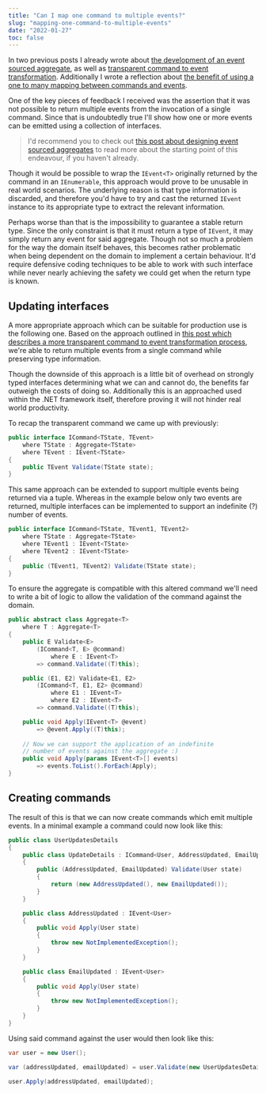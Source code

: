 ```yaml
---
title: "Can I map one command to multiple events?"
slug: "mapping-one-command-to-multiple-events"
date: "2022-01-27"
toc: false
---
```


In two previous posts I already wrote about [the development of an event sourced aggregate](https://www.corstianboerman.com/blog/2022-01-20/event-sourced-aggregates), as well as [transparent command to event transformation](https://www.corstianboerman.com/blog/2022-01-27/more-transparent-command-to-event-transformation). Additionally I wrote a reflection about [the benefit of using a one to many mapping between commands and events](https://www.corstianboerman.com/blog/2022-01-27/coarse-commands-emitting-granular-events).

One of the key pieces of feedback I received was the assertion that it was not possible to return multiple events from the invocation of a single command. Since that is undoubtedly true I'll show how one or more events can be emitted using a collection of interfaces.

> I'd recommend you to check out [this post about designing event sourced aggregates](https://www.corstianboerman.com/blog/2022-01-20/event-sourced-aggregates) to read more about the starting point of this endeavour, if you haven't already.

Though it would be possible to wrap the `IEvent<T>` originally returned by the command in an `IEnumerable`, this approach would prove to be unusable in real world scenarios. The underlying reason is that type information is discarded, and therefore you'd have to try and cast the returned `IEvent` instance to its appropriate type to extract the relevant information.

Perhaps worse than that is the impossibility to guarantee a stable return type. Since the only constraint is that it must return a type of `IEvent`, it may simply return any event for said aggregate. Though not so much a problem for the way the domain itself behaves, this becomes rather problematic when being dependent on the domain to implement a certain behaviour. It'd require defensive coding techniques to be able to work with such interface while never nearly achieving the safety we could get when the return type is known.

## Updating interfaces
A more appropriate approach which can be suitable for production use is the following one. Based on the approach outlined in [this post which describes a more transparent command to event transformation process](https://www.corstianboerman.com/blog/2022-01-27/more-transparent-command-to-event-transformation), we're able to return multiple events from a single command while preserving type information.

Though the downside of this approach is a little bit of overhead on strongly typed interfaces determining what we can and cannot do, the benefits far outweigh the costs of doing so. Additionally this is an approached used within the .NET framework itself, therefore proving it will not hinder real world productivity.

To recap the transparent command we came up with previously:

```csharp
public interface ICommand<TState, TEvent>
	where TState : Aggregate<TState>
	where TEvent : IEvent<TState>
{
	public TEvent Validate(TState state);
}
```

This same approach can be extended to support multiple events being returned via a tuple. Whereas in the example below only two events are returned, multiple interfaces can be implemented to support an indefinite (?) number of events.

```csharp
public interface ICommand<TState, TEvent1, TEvent2>
	where TState : Aggregate<TState>
	where TEvent1 : IEvent<TState>
	where TEvent2 : IEvent<TState>
{
	public (TEvent1, TEvent2) Validate(TState state);
}
```

To ensure the aggregate is compatible with this altered command we'll need to write a bit of logic to allow the validation of the command against the domain.

```csharp
public abstract class Aggregate<T>
	where T : Aggregate<T>
{		
	public E Validate<E>
		(ICommand<T, E> @command)
			where E : IEvent<T>
		=> command.Validate((T)this);

	public (E1, E2) Validate<E1, E2>
		(ICommand<T, E1, E2> @command)
			where E1 : IEvent<T>
			where E2 : IEvent<T>
		=> command.Validate((T)this);

	public void Apply(IEvent<T> @event)
		=> @event.Apply((T)this);
	
	// Now we can support the application of an indefinite
	// number of events against the aggregate :)
	public void Apply(params IEvent<T>[] events)
		=> events.ToList().ForEach(Apply);
}
```

## Creating commands
The result of this is that we can now create commands which emit multiple events. In a minimal example a command could now look like this:

```csharp
public class UserUpdatesDetails
{
	public class UpdateDetails : ICommand<User, AddressUpdated, EmailUpdated>
	{
		public (AddressUpdated, EmailUpdated) Validate(User state)
		{
			return (new AddressUpdated(), new EmailUpdated());
		}
	}

	public class AddressUpdated : IEvent<User>
	{
		public void Apply(User state)
		{
			throw new NotImplementedException();
		}
	}

	public class EmailUpdated : IEvent<User>
	{
		public void Apply(User state)
		{
			throw new NotImplementedException();
		}
	}
}
```

Using said command against the user would then look like this:

```csharp
var user = new User();

var (addressUpdated, emailUpdated) = user.Validate(new UserUpdatesDetails.UpdateDetails());

user.Apply(addressUpdated, emailUpdated);
```

